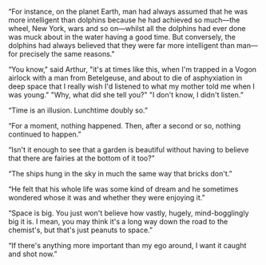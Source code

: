 “For instance, on the planet Earth, man had always assumed that he was more intelligent than dolphins because he had achieved so much—the wheel, New York, wars and so on—whilst all the dolphins had ever done was muck about in the water having a good time. But conversely, the dolphins had always believed that they were far more intelligent than man—for precisely the same reasons."

“You know," said Arthur, "it's at times like this, when I'm trapped in a Vogon airlock with a man from Betelgeuse, and about to die of asphyxiation in deep space that I really wish I'd listened to what my mother told me when I was young."
"Why, what did she tell you?"
"I don't know, I didn't listen.”

“Time is an illusion. Lunchtime doubly so.”

“For a moment, nothing happened. Then, after a second or so, nothing continued to happen.”

“Isn't it enough to see that a garden is beautiful without having to believe that there are fairies at the bottom of it too?”

“The ships hung in the sky in much the same way that bricks don't.”

“He felt that his whole life was some kind of dream and he sometimes wondered whose it was and whether they were enjoying it.”

“Space is big. You just won't believe how vastly, hugely, mind-bogglingly big it is. I mean, you may think it's a long way down the road to the chemist's, but that's just peanuts to space.”

“If there's anything more important than my ego around, I want it caught and shot now.”

